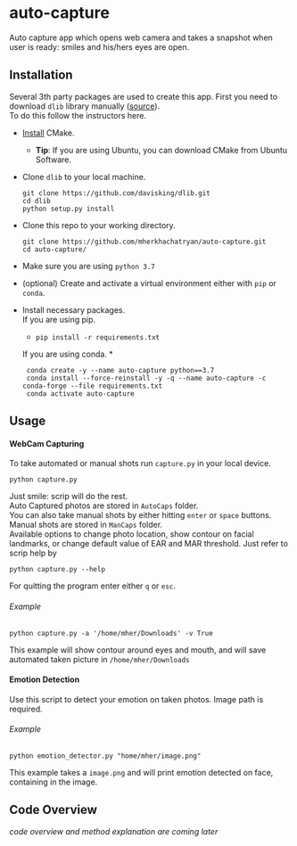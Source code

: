 # auto-capture
Auto capture app which opens web camera and takes a snapshot when user is ready: smiles and his/hers eyes are open.


## Installation

Several 3th party packages are used to create this app. First you need to download `dlib` library manually ([source](https://gist.github.com/ageitgey/629d75c1baac34dfa5ca2a1928a7aeaf)). <br> To do this follow the instructors here.<br>
*  [Install](https://cgold.readthedocs.io/en/latest/first-step/installation.html) CMake.
    * **Tip**: If you are using Ubuntu, you can download CMake from Ubuntu Software.
*   Clone `dlib` to your local machine.   
    ```
    git clone https://github.com/davisking/dlib.git
    cd dlib
    python setup.py install
    ``` 

*   Clone this repo to your working directory.
    ```
    git clone https://github.com/mherkhachatryan/auto-capture.git
    cd auto-capture/
    ```
*   Make sure you are using `python 3.7`
*   (optional) Create and activate a virtual environment either with `pip` or `conda`.
*   Install necessary packages. <br>
    If you are using pip.
    * `pip install -r requirements.txt`
    
    If you are using conda.
    * 
    ```
     conda create -y --name auto-capture python==3.7
     conda install --force-reinstall -y -q --name auto-capture -c conda-forge --file requirements.txt
     conda activate auto-capture
    ```



## Usage
#### WebCam Capturing
To take automated or manual shots run `capture.py` in your local device. <br>
```
python capture.py
```
Just smile: scrip will do the rest.<br>
Auto Captured photos are stored in `AutoCaps` folder. <br>
You can also take manual shots by either hitting `enter` or `space` buttons. Manual shots are stored in `ManCaps` folder.<br>
Available options to change photo location, show contour on facial landmarks, or change default value of 
EAR and MAR threshold. Just refer to scrip help by <br>
```
python capture.py --help
```
For quitting the program enter either `q` or `esc`.

###### Example 
```
python capture.py -a '/home/mher/Downloads' -v True
```
This example will show contour around eyes and mouth, and will save automated taken picture in `/home/mher/Downloads`
#### Emotion Detection
Use this script to detect your emotion on taken photos. Image path is required.<br>
###### Example 
```
python emotion_detector.py "home/mher/image.png" 
```
This example takes a `image.png` and will print emotion detected on face, containing in the image.

## Code Overview
*code overview and method explanation are coming later*